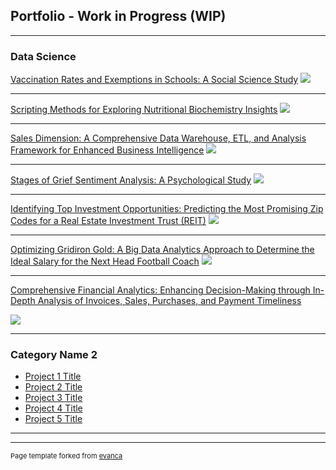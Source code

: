 ## Portfolio - Work in Progress (WIP)

---

### Data Science

[Vaccination Rates and Exemptions in Schools: A Social Science Study](/Vaccination_Rate_and_Exemptions_in_Schools.md)
<img src="images/School_Vaccination_Rate_and_Exemptions_merged_image.jpg?raw=true"/>

---
[Scripting Methods for Exploring Nutritional Biochemistry Insights](/pdf/sample_presentation.pdf)
<img src="images/bio_chem_merged_image.jpg?raw=true"/>

---

[Sales Dimension: A Comprehensive Data Warehouse, ETL, and Analysis Framework for Enhanced Business Intelligence](/pdf/sample_presentation.pdf)
<img src="images/data_warehouse_merged_image.jpg?raw=true"/>

---
[Stages of Grief Sentiment Analysis: A Psychological Study](http://example.com/)
<img src="images/text_mining_merged_image_2.jpg?raw=true"/>

---

[Identifying Top Investment Opportunities: Predicting the Most Promising Zip Codes for a Real Estate Investment Trust (REIT)](http://example.com/)
<img src="images/timeseries_merged_image.jpg?raw=true"/>


---

[Optimizing Gridiron Gold: A Big Data Analytics Approach to Determine the Ideal Salary for the Next Head Football Coach](http://example.com/)
<img src="images/salary_merged_image.jpg?raw=true"/>

---

[Comprehensive Financial Analytics: Enhancing Decision-Making through In-Depth Analysis of Invoices, Sales, Purchases, and Payment Timeliness](http://example.com/)

<img src="images/acc_merged_image.jpg?raw=true"/>

---
### Category Name 2

- [Project 1 Title](http://example.com/)
- [Project 2 Title](http://example.com/)
- [Project 3 Title](http://example.com/)
- [Project 4 Title](http://example.com/)
- [Project 5 Title](http://example.com/)

---




---
<p style="font-size:11px">Page template forked from <a href="https://github.com/evanca/quick-portfolio">evanca</a></p>
<!-- Remove above link if you don't want to attibute -->
